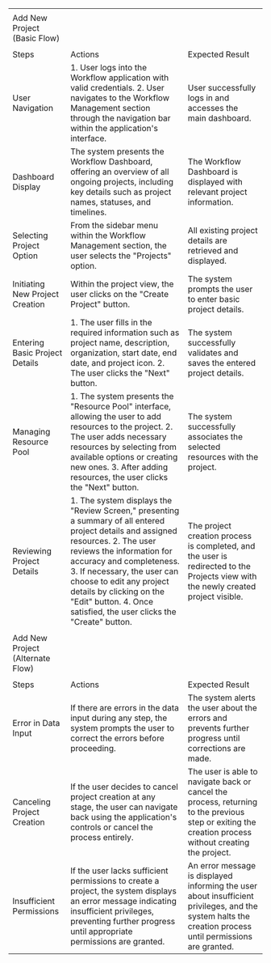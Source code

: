 | | | |
|-|-|-|
| | | |
|Add New Project (Basic Flow)| | |
| | | |
|Steps|Actions|Expected Result|
|User Navigation|1. User logs into the Workflow application with valid credentials. 2. User navigates to the Workflow Management section through the navigation bar within the application's interface.|User successfully logs in and accesses the main dashboard.|
|Dashboard Display|The system presents the Workflow Dashboard, offering an overview of all ongoing projects, including key details such as project names, statuses, and timelines.|The Workflow Dashboard is displayed with relevant project information.|
|Selecting Project Option|From the sidebar menu within the Workflow Management section, the user selects the "Projects" option.|All existing project details are retrieved and displayed.|
|Initiating New Project Creation|Within the project view, the user clicks on the "Create Project" button.|The system prompts the user to enter basic project details.|
|Entering Basic Project Details|1. The user fills in the required information such as project name, description, organization, start date, end date, and project icon. 2. The user clicks the "Next" button.|The system successfully validates and saves the entered project details.|
|Managing Resource Pool|1. The system presents the "Resource Pool" interface, allowing the user to add resources to the project. 2. The user adds necessary resources by selecting from available options or creating new ones. 3. After adding resources, the user clicks the "Next" button.|The system successfully associates the selected resources with the project.|
|Reviewing Project Details|1. The system displays the "Review Screen," presenting a summary of all entered project details and assigned resources. 2. The user reviews the information for accuracy and completeness. 3. If necessary, the user can choose to edit any project details by clicking on the "Edit" button. 4. Once satisfied, the user clicks the "Create" button.|The project creation process is completed, and the user is redirected to the Projects view with the newly created project visible.|
| | | |
|Add New Project (Alternate Flow)| | |
| | | |
|Steps|Actions|Expected Result|
|Error in Data Input|If there are errors in the data input during any step, the system prompts the user to correct the errors before proceeding.|The system alerts the user about the errors and prevents further progress until corrections are made.|
|Canceling Project Creation|If the user decides to cancel project creation at any stage, the user can navigate back using the application's controls or cancel the process entirely.|The user is able to navigate back or cancel the process, returning to the previous step or exiting the creation process without creating the project.|
|Insufficient Permissions|If the user lacks sufficient permissions to create a project, the system displays an error message indicating insufficient privileges, preventing further progress until appropriate permissions are granted.|An error message is displayed informing the user about insufficient privileges, and the system halts the creation process until permissions are granted.|
